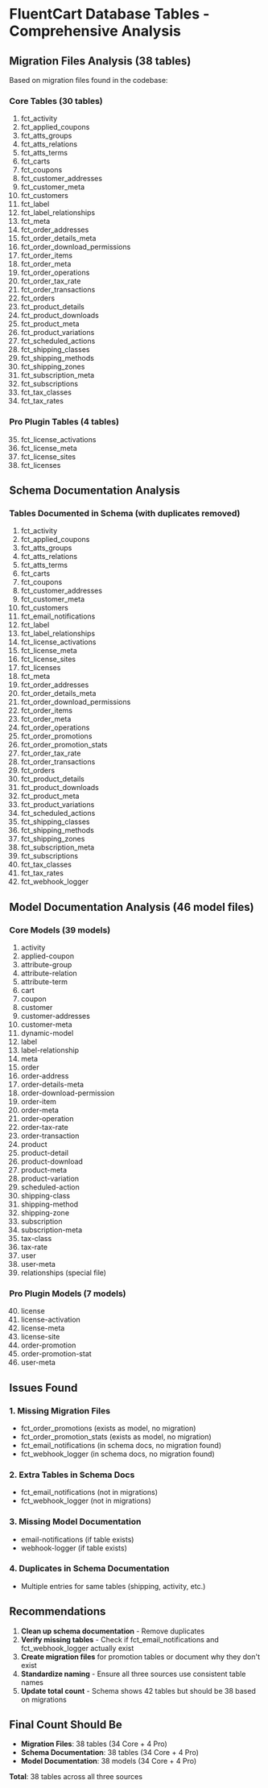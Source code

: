 # FluentCart Database Tables - Comprehensive Analysis

## Migration Files Analysis (38 tables)

Based on migration files found in the codebase:

### Core Tables (30 tables)
1. fct_activity
2. fct_applied_coupons
3. fct_atts_groups
4. fct_atts_relations
5. fct_atts_terms
6. fct_carts
7. fct_coupons
8. fct_customer_addresses
9. fct_customer_meta
10. fct_customers
11. fct_label
12. fct_label_relationships
13. fct_meta
14. fct_order_addresses
15. fct_order_details_meta
16. fct_order_download_permissions
17. fct_order_items
18. fct_order_meta
19. fct_order_operations
20. fct_order_tax_rate
21. fct_order_transactions
22. fct_orders
23. fct_product_details
24. fct_product_downloads
25. fct_product_meta
26. fct_product_variations
27. fct_scheduled_actions
28. fct_shipping_classes
29. fct_shipping_methods
30. fct_shipping_zones
31. fct_subscription_meta
32. fct_subscriptions
33. fct_tax_classes
34. fct_tax_rates

### Pro Plugin Tables (4 tables)
35. fct_license_activations
36. fct_license_meta
37. fct_license_sites
38. fct_licenses

## Schema Documentation Analysis

### Tables Documented in Schema (with duplicates removed)
1. fct_activity
2. fct_applied_coupons
3. fct_atts_groups
4. fct_atts_relations
5. fct_atts_terms
6. fct_carts
7. fct_coupons
8. fct_customer_addresses
9. fct_customer_meta
10. fct_customers
11. fct_email_notifications
12. fct_label
13. fct_label_relationships
14. fct_license_activations
15. fct_license_meta
16. fct_license_sites
17. fct_licenses
18. fct_meta
19. fct_order_addresses
20. fct_order_details_meta
21. fct_order_download_permissions
22. fct_order_items
23. fct_order_meta
24. fct_order_operations
25. fct_order_promotions
26. fct_order_promotion_stats
27. fct_order_tax_rate
28. fct_order_transactions
29. fct_orders
30. fct_product_details
31. fct_product_downloads
32. fct_product_meta
33. fct_product_variations
34. fct_scheduled_actions
35. fct_shipping_classes
36. fct_shipping_methods
37. fct_shipping_zones
38. fct_subscription_meta
39. fct_subscriptions
40. fct_tax_classes
41. fct_tax_rates
42. fct_webhook_logger

## Model Documentation Analysis (46 model files)

### Core Models (39 models)
1. activity
2. applied-coupon
3. attribute-group
4. attribute-relation
5. attribute-term
6. cart
7. coupon
8. customer
9. customer-addresses
10. customer-meta
11. dynamic-model
12. label
13. label-relationship
14. meta
15. order
16. order-address
17. order-details-meta
18. order-download-permission
19. order-item
20. order-meta
21. order-operation
22. order-tax-rate
23. order-transaction
24. product
25. product-detail
26. product-download
27. product-meta
28. product-variation
29. scheduled-action
30. shipping-class
31. shipping-method
32. shipping-zone
33. subscription
34. subscription-meta
35. tax-class
36. tax-rate
37. user
38. user-meta
39. relationships (special file)

### Pro Plugin Models (7 models)
40. license
41. license-activation
42. license-meta
43. license-site
44. order-promotion
45. order-promotion-stat
46. user-meta

## Issues Found

### 1. Missing Migration Files
- fct_order_promotions (exists as model, no migration)
- fct_order_promotion_stats (exists as model, no migration)
- fct_email_notifications (in schema docs, no migration found)
- fct_webhook_logger (in schema docs, no migration found)

### 2. Extra Tables in Schema Docs
- fct_email_notifications (not in migrations)
- fct_webhook_logger (not in migrations)

### 3. Missing Model Documentation
- email-notifications (if table exists)
- webhook-logger (if table exists)

### 4. Duplicates in Schema Documentation
- Multiple entries for same tables (shipping, activity, etc.)

## Recommendations

1. **Clean up schema documentation** - Remove duplicates
2. **Verify missing tables** - Check if fct_email_notifications and fct_webhook_logger actually exist
3. **Create migration files** for promotion tables or document why they don't exist
4. **Standardize naming** - Ensure all three sources use consistent table names
5. **Update total count** - Schema shows 42 tables but should be 38 based on migrations

## Final Count Should Be
- **Migration Files**: 38 tables (34 Core + 4 Pro)
- **Schema Documentation**: 38 tables (34 Core + 4 Pro) 
- **Model Documentation**: 38 models (34 Core + 4 Pro)

**Total**: 38 tables across all three sources
